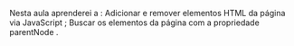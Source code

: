 Nesta aula aprenderei a :
Adicionar e remover elementos HTML da página via JavaScript ;
Buscar os elementos da página com a propriedade parentNode .

